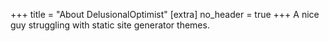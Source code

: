 +++
title = "About DelusionalOptimist"
[extra]
no_header = true
+++
A nice guy struggling with static site generator themes.

